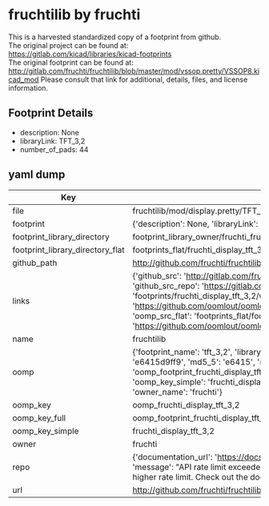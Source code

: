 # fruchtilib by fruchti  
This is a harvested standardized copy of a footprint from github.  
The original project can be found at:  
https://gitlab.com/kicad/libraries/kicad-footprints  
The original footprint can be found at:
http://gitlab.com/fruchti/fruchtilib/blob/master/mod/vssop.pretty/VSSOP8.kicad_mod
Please consult that link for additional, details, files, and license information.  
## Footprint Details
* description: None  
* libraryLink: TFT_3,2  
* number_of_pads: 44  
## yaml dump  
| Key | Value |  
| --- | --- |  
| file | fruchtilib/mod/display.pretty/TFT_3,2.kicad_mod |  
| footprint | {'description': None, 'libraryLink': 'TFT_3,2', 'number_of_pads': 44} |  
| footprint_library_directory | footprint_library_owner/fruchti_fruchtilib |  
| footprint_library_directory_flat | footprints_flat/fruchti_display_tft_3,2/working |  
| github_path | http://github.com/fruchti/fruchtilib/blob/master/mod/display.pretty/TFT_3,2.kicad_mod |  
| links | {'github_src': 'http://gitlab.com/fruchti/fruchtilib/blob/master/mod/vssop.pretty/VSSOP8.kicad_mod', 'github_src_repo': 'https://gitlab.com/kicad/libraries/kicad-footprints', 'oomp_bot': 'footprints/fruchti_display_tft_3,2/working', 'oomp_bot_github': 'https://github.com/oomlout/oomlout_oomp_footprint_bot/tree/main/footprints/fruchti_display_tft_3,2/working', 'oomp_src_flat': 'footprints_flat/footprints_flat/fruchti_display_tft_3,2/working', 'oomp_src_flat_github': 'https://github.com/oomlout/oomlout_oomp_footprint_src/tree/main/footprints_flat/fruchti_display_tft_3,2/working'} |  
| name | fruchtilib |  
| oomp | {'footprint_name': 'tft_3,2', 'library_name': 'display', 'md5': 'e6415d9ff970bdae896001a606527c04', 'md5_10': 'e6415d9ff9', 'md5_5': 'e6415', 'md5_6': 'e6415d', 'oomp_key': 'oomp_fruchti_display_tft_3,2', 'oomp_key_extra': 'oomp_footprint_fruchti_display_tft_3,2', 'oomp_key_full': 'oomp_footprint_fruchti_display_tft_3,2_e6415d', 'oomp_key_simple': 'fruchti_display_tft_3,2', 'original_filename': 'fruchtilib/mod/display.pretty/TFT_3,2.kicad_mod', 'owner_name': 'fruchti'} |  
| oomp_key | oomp_fruchti_display_tft_3,2 |  
| oomp_key_full | oomp_footprint_fruchti_display_tft_3,2 |  
| oomp_key_simple | fruchti_display_tft_3,2 |  
| owner | fruchti |  
| repo | {'documentation_url': 'https://docs.github.com/rest/overview/resources-in-the-rest-api#rate-limiting', 'message': "API rate limit exceeded for 84.66.173.59. (But here's the good news: Authenticated requests get a higher rate limit. Check out the documentation for more details.)"} |  
| url | http://github.com/fruchti/fruchtilib |  

